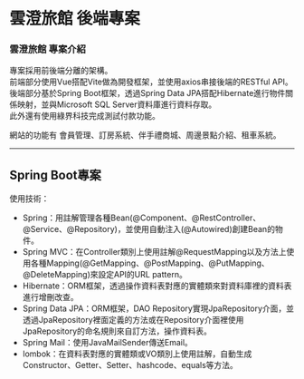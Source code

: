 # 雲澄旅館 後端專案
  
### 雲澄旅館 專案介紹
  
專案採用前後端分離的架構。  
前端部分使用Vue搭配Vite做為開發框架，並使用axios串接後端的RESTful API。  
後端部分基於Spring Boot框架，透過Spring Data JPA搭配Hibernate進行物件關係映射，並與Microsoft SQL Server資料庫進行資料存取。  
此外還有使用綠界科技完成測試付款功能。
  
網站的功能有 會員管理、訂房系統、伴手禮商城、周邊景點介紹、租車系統。
  
--- 
  
## Spring Boot專案
  
使用技術：
  
- Spring：用註解管理各種Bean(@Component、@RestController、@Service、@Repository)，並使用自動注入(@Autowired)創建Bean的物件。
- Spring MVC：在Controller類別上使用註解@RequestMapping以及方法上使用各種Mapping(@GetMapping、@PostMapping、@PutMapping、@DeleteMapping)來設定API的URL pattern。
- Hibernate：ORM框架，透過操作資料表對應的實體類來對資料庫裡的資料表進行增刪改查。
- Spring Data JPA：ORM框架，DAO Repository實現JpaRepository介面，並透過JpaRepository裡面定義的方法或在Repository介面裡使用JpaRepository的命名規則來自訂方法，操作資料表。
- Spring Mail：使用JavaMailSender傳送Email。
- lombok：在資料表對應的實體類或VO類別上使用註解，自動生成Constructor、Getter、Setter、hashcode、equals等方法。
